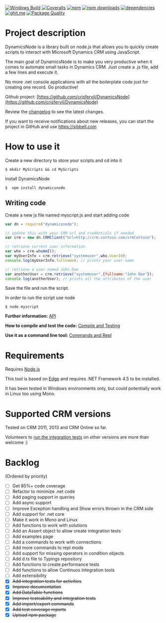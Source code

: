 [![Windows Build](https://ci.appveyor.com/api/projects/status/github/crisfervil/dynamicsnode?svg=true)](https://ci.appveyor.com/project/crisfervil/dynamicsnode)
[![Coveralls](https://coveralls.io/repos/github/crisfervil/DynamicsNode/badge.svg?branch=master)](https://coveralls.io/github/crisfervil/DynamicsNode?branch=master) 
[![npm](https://img.shields.io/npm/v/dynamicsnode.svg)](https://www.npmjs.com/package/dynamicsnode)
[![npm downloads](https://img.shields.io/npm/dt/dynamicsnode.svg)](http://npm-stats.com/~packages/dynamicsnode)
[![dependencies](https://david-dm.org/crisfervil/dynamicsnode.svg)](https://david-dm.org/crisfervil/dynamicsnode)
[![ghit.me](https://ghit.me/badge.svg?repo=crisfervil/dynamicsnode)](https://ghit.me/repo/crisfervil/dynamicsnode)
[![Package Quality](http://npm.packagequality.com/shield/dynamicsnode.svg)](http://packagequality.com/#?package=dynamicsnode)


<!-- [![Ubuntu Build](https://travis-ci.org/crisfervil/DynamicsNode.svg?branch=master)](https://travis-ci.org/crisfervil/DynamicsNode) -->
<!-- [![codecov.io](https://codecov.io/github/crisfervil/DynamicsNode/coverage.svg?branch=master)](https://codecov.io/github/crisfervil/DynamicsNode?branch=master) --> 

# Project description

DynamicsNode is a library built on node.js that allows you to quickly create scripts to interact with Microsoft Dynamics CRM using JavaScript.

The main goal of DynamicsNode is to make you very productive when it comes to automate small tasks in Dynamics CRM. Just create a .js file, add a few lines and execute it.

No more .net console applications with all the boilerplate code just for creating one record. Go productive!

Github project: [https://github.com/crisfervil/DynamicsNode](https://github.com/crisfervil/DynamicsNode)

Review the [changelog](//github.com/crisfervil/DynamicsNode/blob/master/changelog.md) to see the latest changes.

If you want to receive notifications about new releases, you can start the project in GitHub and use https://sibbell.com

# How to use it
Create a new directory to store your scripts and cd into it

```
$ mkdir MyScripts && cd MyScripts
```

Install DynamicsNode
```
$  npm install dynamicsnode
```
## Writing code

Create a new js file named myscript.js and start adding code

``` javascript
var dn = require("dynamicsnode");

// update this with your CRM url and credentials if needed
var crm = new dn.CRMClient("Url=http://crm.contoso.com/xrmContoso"); 

// retrieve current user information
var who = crm.whoAmI();
var myUserInfo = crm.retrieve("systemuser",who.UserId);
console.log(myUserInfo.fullname); // prints your user name

// retrieve a user named John Doe
var anotherUser = crm.retrieve("systemuser",{fullname:"John Doe"});
console.log(anotherUser); // prints all the attributes of the user

```

Save the file and run the script.

In order to run the script use node
```
$ node myscript
```

**Further information:** [API](//dynamicsnode.js.org/classes.list.html)

**How to compile and test the code:** [Compile and Testing](//dynamicsnode.js.org/tutorial-CompileAndTesting.html)

**Use it as a command line tool:** [Commands and Repl](//dynamicsnode.js.org/tutorial-CommandsAndRepl.html)


# Requirements
Requires [Node.js](//nodejs.org)

This tool is based on [Edge](//github.com/tjanczuk/edge) and requires .NET Framework 4.5 to be installed.

It has been tested in Windows environments only, but could potentially work in Linux too using Mono.

# Supported CRM versions
Tested on CRM 2011, 2013 and CRM Online so far.

Volunteers to [run the integration tests](https://dynamicsnode.js.org/tutorial-CompileAndTesting.html) on other versions are more than welcome :)


# Backlog
(Ordered by priority)

* [ ] Get 85%+ code coverage
* [ ] Refactor to minimize .net code
* [ ] Add paging support in queries
* [ ] Add async support
* [ ] Improve Exception handling and Show errors thrown in the CRM side
* [ ] Add support for .net core
* [ ] Make it work in Mono and Linux
* [ ] Add functions to work with solutions
* [ ] Add an Assert object to allow create integration tests
* [ ] Add examples page
* [ ] Add a commands to work with connections
* [ ] Add more commands to repl mode
* [ ] Add support for missing operators in condition objects
* [ ] Add d.ts file to Typings repository 
* [ ] Add functions to create performance tests
* [ ] Add functions to allow Continuos Integration tools
* [ ] Add extensibility
* [x] ~~Add integration tests for activities~~
* [x] ~~Improve documentation~~
* [x] ~~Add DataTable functions~~
* [x] ~~Improve testeability and integration tests~~
* [x] ~~Add import/export commands~~
* [x] ~~Add test coverage reports~~
* [x] ~~Upload npm package~~
